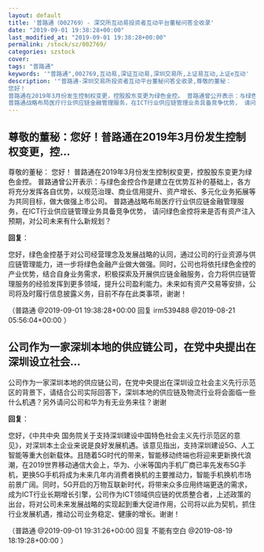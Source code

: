 ```yaml
---
layout: default
title: '普路通（002769）- 深交所互动易投资者互动平台董秘问答全收录'
date: "2019-09-01 19:38:28+00:00"
last_modified_at: "2019-09-01 19:38:28+00:00"
permalink: /stock/sz/002769/
categories: szstock
cover: 
tags: "普路通"
keywords: '"普路通",002769,互动易,深证互动易,深圳交易所,上证易互动,上证e互动'
description: '"普路通-深圳交易所投资者互动平台董秘问答全收录,尊敬的董秘：
您好！
普路通在2019年3月份发生控制权变更，控股股东变更为绿色金控。 普路通曾公开表示：与绿色金控合作是建立在优势互补的基础上，各方将充分发挥各自优势，以规范治理、商业信用提升、资产增长、多元化业务拓展等为共同目标，做大做强上市公司。
普路通战略布局医疗行业供应链金融管理服务，在ICT行业供应链管理业务具备竞争优势， 请问绿色金控将来是否有资产注入预期，对公司未来有什么新规划？"'
---
```


## 尊敬的董秘：您好！普路通在2019年3月份发生控制权变更，控...

尊敬的董秘：
您好！
普路通在2019年3月份发生控制权变更，控股股东变更为绿色金控。 普路通曾公开表示：与绿色金控合作是建立在优势互补的基础上，各方将充分发挥各自优势，以规范治理、商业信用提升、资产增长、多元化业务拓展等为共同目标，做大做强上市公司。
普路通战略布局医疗行业供应链金融管理服务，在ICT行业供应链管理业务具备竞争优势， 请问绿色金控将来是否有资产注入预期，对公司未来有什么新规划？

**回复**：

您好，绿色金控基于对公司经营理念及发展战略的认同，通过公司的行业资源与供应链管理能力，进一步将绿色金融产业做大做强。同时，公司也将依托绿色金控的产业优势，结合自身业务需求，积极探索及开展供应链金融服务，合力将供应链管理服务的经验发挥到更多领域，提升公司盈利能力。未来如有资产交易等安排，公司将及时履行信息披露义务，目前不存在此类事项，谢谢！ 

（普路通  @2019-09-01 19:38:28+00:00 回复 irm539488  @2019-08-21 05:56:04+00:00 ）

## 公司作为一家深圳本地的供应链公司，在党中央提出在深圳设立社会...

公司作为一家深圳本地的供应链公司，在党中央提出在深圳设立社会主义先行示范区的背景下，请结合公司实际回答下，深圳本地的供应链及物流行业将会面临一些什么机遇？另外请问公司和华为有无业务来往？谢谢

**回复**：

您好，《中共中央 国务院关于支持深圳建设中国特色社会主义先行示范区的意见》，对深圳本土企业来说是良好发展机遇。该意见指出，支持深圳建设5G、人工智能等重大创新载体。且随着5G时代的带来，智能移动终端也将迎来更新换代浪潮，在2019世界移动通信大会上，华为、小米等国内手机厂商已率先发布5G手机，更换5G手机将成为未来几年内消费者换机的主要推动力，智能手机换机市场前景广阔。同时，5G开启的万物互联新时代，将带来众多应用终端更迭的需求，成为ICT行业长期增长引擎，公司作为ICT领域供应链的优质整合者，上述政策的出台，将对公司未来发展战略的实现起到重大促进作用，公司将以此为契机，抓住行业发展机遇，推动公司业务稳定、健康的增长。谢谢！ 

（普路通  @2019-09-01 19:31:26+00:00 回复 不能有空白  @2019-08-19 18:19:28+00:00 ）

